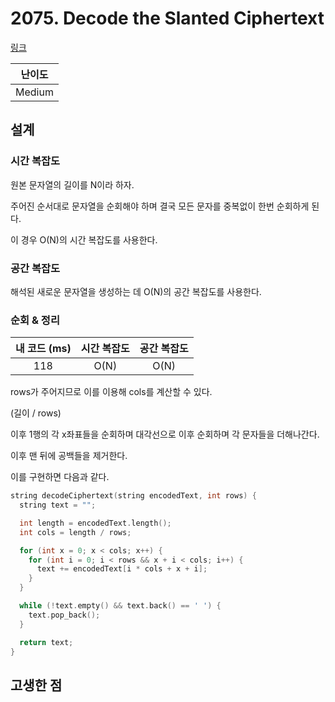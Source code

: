 # 2075. Decode the Slanted Ciphertext

[링크](https://leetcode.com/problems/decode-the-slanted-ciphertext/)

| 난이도 |
| :----: |
| Medium |

## 설계

### 시간 복잡도

원본 문자열의 길이를 N이라 하자.

주어진 순서대로 문자열을 순회해야 하며 결국 모든 문자를 중복없이 한번 순회하게 된다.

이 경우 O(N)의 시간 복잡도를 사용한다.

### 공간 복잡도

해석된 새로운 문자열을 생성하는 데 O(N)의 공간 복잡도를 사용한다.

### 순회 & 정리

| 내 코드 (ms) | 시간 복잡도 | 공간 복잡도 |
| :----------: | :---------: | :---------: |
|     118      |    O(N)     |    O(N)     |

rows가 주어지므로 이를 이용해 cols를 계산할 수 있다.

(길이 / rows)

이후 1행의 각 x좌표들을 순회하며 대각선으로 이후 순회하며 각 문자들을 더해나간다.

이후 맨 뒤에 공백들을 제거한다.

이를 구현하면 다음과 같다.

```cpp
string decodeCiphertext(string encodedText, int rows) {
  string text = "";

  int length = encodedText.length();
  int cols = length / rows;

  for (int x = 0; x < cols; x++) {
    for (int i = 0; i < rows && x + i < cols; i++) {
      text += encodedText[i * cols + x + i];
    }
  }

  while (!text.empty() && text.back() == ' ') {
    text.pop_back();
  }

  return text;
}
```

## 고생한 점
